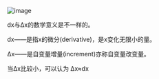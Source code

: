 

>
![image](https://github.com/ahhxyz/ai-notes/assets/5295278/6ccb06ac-e6ee-4379-9d94-5a9427547778)

dx与Δx的数学意义是不一样的。

dx——是指x的微分(derivative)，是x变化无限小的量。

Δx——是自变量增量(increment)亦称自变量改变量。

当Δx比较小，可以认为 Δx≈dx
